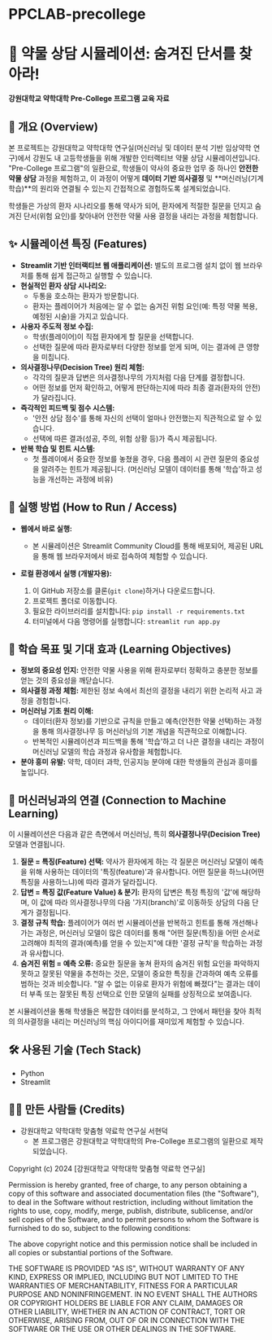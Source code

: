 ﻿# PPCLAB-precollege
# 💊 약물 상담 시뮬레이션: 숨겨진 단서를 찾아라!

**강원대학교 약학대학 Pre-College 프로그램 교육 자료**

## 📌 개요 (Overview)

본 프로젝트는 강원대학교 약학대학 연구실(머신러닝 및 데이터 분석 기반 임상약학 연구)에서 강원도 내 고등학생들을 위해 개발한 인터랙티브 약물 상담 시뮬레이션입니다. "Pre-College 프로그램"의 일환으로, 학생들이 약사의 중요한 업무 중 하나인 **안전한 약물 상담** 과정을 체험하고, 이 과정이 어떻게 **데이터 기반 의사결정** 및 **머신러닝(기계학습)**의 원리와 연결될 수 있는지 간접적으로 경험하도록 설계되었습니다.

학생들은 가상의 환자 시나리오를 통해 약사가 되어, 환자에게 적절한 질문을 던지고 숨겨진 단서(위험 요인)를 찾아내어 안전한 약물 사용 결정을 내리는 과정을 체험합니다.

## ✨ 시뮬레이션 특징 (Features)

* **Streamlit 기반 인터랙티브 웹 애플리케이션:** 별도의 프로그램 설치 없이 웹 브라우저를 통해 쉽게 접근하고 실행할 수 있습니다.
* **현실적인 환자 상담 시나리오:**
    * 두통을 호소하는 환자가 방문합니다.
    * 환자는 플레이어가 처음에는 알 수 없는 숨겨진 위험 요인(예: 특정 약물 복용, 예정된 시술)을 가지고 있습니다.
* **사용자 주도적 정보 수집:**
    * 학생(플레이어)이 직접 환자에게 할 질문을 선택합니다.
    * 선택한 질문에 따라 환자로부터 다양한 정보를 얻게 되며, 이는 결과에 큰 영향을 미칩니다.
* **의사결정나무(Decision Tree) 원리 체험:**
    * 각각의 질문과 답변은 의사결정나무의 가지처럼 다음 단계를 결정합니다.
    * 어떤 정보를 먼저 확인하고, 어떻게 판단하는지에 따라 최종 결과(환자의 안전)가 달라집니다.
* **즉각적인 피드백 및 점수 시스템:**
    * '안전 상담 점수'를 통해 자신의 선택이 얼마나 안전했는지 직관적으로 알 수 있습니다.
    * 선택에 따른 결과(성공, 주의, 위험 상황 등)가 즉시 제공됩니다.
* **반복 학습 및 힌트 시스템:**
    * 첫 플레이에서 중요한 정보를 놓쳤을 경우, 다음 플레이 시 관련 질문의 중요성을 알려주는 힌트가 제공됩니다. (머신러닝 모델이 데이터를 통해 '학습'하고 성능을 개선하는 과정에 비유)

## 🚀 실행 방법 (How to Run / Access)

* **웹에서 바로 실행:**
    * 본 시뮬레이션은 Streamlit Community Cloud를 통해 배포되어, 제공된 URL을 통해 웹 브라우저에서 바로 접속하여 체험할 수 있습니다.

* **로컬 환경에서 실행 (개발자용):**
    1.  이 GitHub 저장소를 클론(`git clone`)하거나 다운로드합니다.
    2.  프로젝트 폴더로 이동합니다.
    3.  필요한 라이브러리를 설치합니다: `pip install -r requirements.txt`
    4.  터미널에서 다음 명령어를 실행합니다: `streamlit run app.py`

## 🎯 학습 목표 및 기대 효과 (Learning Objectives)

* **정보의 중요성 인지:** 안전한 약물 사용을 위해 환자로부터 정확하고 충분한 정보를 얻는 것의 중요성을 깨닫습니다.
* **의사결정 과정 체험:** 제한된 정보 속에서 최선의 결정을 내리기 위한 논리적 사고 과정을 경험합니다.
* **머신러닝 기초 원리 이해:**
    * 데이터(환자 정보)를 기반으로 규칙을 만들고 예측(안전한 약물 선택)하는 과정을 통해 의사결정나무 등 머신러닝의 기본 개념을 직관적으로 이해합니다.
    * 반복적인 시뮬레이션과 피드백을 통해 '학습'하고 더 나은 결정을 내리는 과정이 머신러닝 모델의 학습 과정과 유사함을 체험합니다.
* **분야 흥미 유발:** 약학, 데이터 과학, 인공지능 분야에 대한 학생들의 관심과 흥미를 높입니다.

## 🔗 머신러닝과의 연결 (Connection to Machine Learning)

이 시뮬레이션은 다음과 같은 측면에서 머신러닝, 특히 **의사결정나무(Decision Tree)** 모델과 연결됩니다.

1.  **질문 = 특징(Feature) 선택:** 약사가 환자에게 하는 각 질문은 머신러닝 모델이 예측을 위해 사용하는 데이터의 '특징(feature)'과 유사합니다. 어떤 질문을 하느냐(어떤 특징을 사용하느냐)에 따라 결과가 달라집니다.
2.  **답변 = 특징 값(Feature Value) & 분기:** 환자의 답변은 특정 특징의 '값'에 해당하며, 이 값에 따라 의사결정나무의 다음 '가지(branch)'로 이동하듯 상담의 다음 단계가 결정됩니다.
3.  **결정 규칙 학습:** 플레이어가 여러 번 시뮬레이션을 반복하고 힌트를 통해 개선해나가는 과정은, 머신러닝 모델이 많은 데이터를 통해 "어떤 질문(특징)을 어떤 순서로 고려해야 최적의 결과(예측)를 얻을 수 있는지"에 대한 '결정 규칙'을 학습하는 과정과 유사합니다.
4.  **숨겨진 위험 = 예측 오류:** 중요한 질문을 놓쳐 환자의 숨겨진 위험 요인을 파악하지 못하고 잘못된 약물을 추천하는 것은, 모델이 중요한 특징을 간과하여 예측 오류를 범하는 것과 비슷합니다. "알 수 없는 이유로 환자가 위험에 빠졌다"는 결과는 데이터 부족 또는 잘못된 특징 선택으로 인한 모델의 실패를 상징적으로 보여줍니다.

본 시뮬레이션을 통해 학생들은 복잡한 데이터를 분석하고, 그 안에서 패턴을 찾아 최적의 의사결정을 내리는 머신러닝의 핵심 아이디어를 재미있게 체험할 수 있습니다.

## 🛠️ 사용된 기술 (Tech Stack)

* Python
* Streamlit

## 👨‍🔬 만든 사람들 (Credits)

* 강원대학교 약학대학 맞춤형 약료학 연구실 서현덕
    * 본 프로그램은 강원대학교 약학대학의 Pre-College 프로그램의 일환으로 제작되었습니다.





Copyright (c) 2024 [강원대학교 약학대학 맞춤형 약료학 연구실]

Permission is hereby granted, free of charge, to any person obtaining a copy
of this software and associated documentation files (the "Software"), to deal
in the Software without restriction, including without limitation the rights
to use, copy, modify, merge, publish, distribute, sublicense, and/or sell
copies of the Software, and to permit persons to whom the Software is
furnished to do so, subject to the following conditions:

The above copyright notice and this permission notice shall be included in all
copies or substantial portions of the Software.

THE SOFTWARE IS PROVIDED "AS IS", WITHOUT WARRANTY OF ANY KIND, EXPRESS OR
IMPLIED, INCLUDING BUT NOT LIMITED TO THE WARRANTIES OF MERCHANTABILITY,
FITNESS FOR A PARTICULAR PURPOSE AND NONINFRINGEMENT. IN NO EVENT SHALL THE
AUTHORS OR COPYRIGHT HOLDERS BE LIABLE FOR ANY CLAIM, DAMAGES OR OTHER
LIABILITY, WHETHER IN AN ACTION OF CONTRACT, TORT OR OTHERWISE, ARISING FROM,
OUT OF OR IN CONNECTION WITH THE SOFTWARE OR THE USE OR OTHER DEALINGS IN THE
SOFTWARE.
